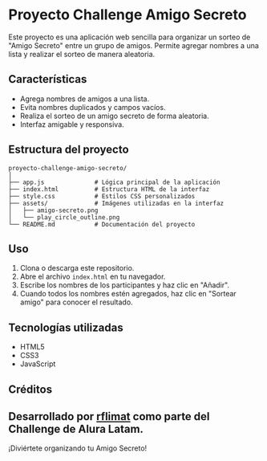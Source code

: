 # Proyecto Challenge Amigo Secreto

Este proyecto es una aplicación web sencilla para organizar un sorteo de "Amigo Secreto" entre un grupo de amigos. Permite agregar nombres a una lista y realizar el sorteo de manera aleatoria.

## Características

- Agrega nombres de amigos a una lista.
- Evita nombres duplicados y campos vacíos.
- Realiza el sorteo de un amigo secreto de forma aleatoria.
- Interfaz amigable y responsiva.

## Estructura del proyecto

```
proyecto-challenge-amigo-secreto/
│
├── app.js              # Lógica principal de la aplicación
├── index.html          # Estructura HTML de la interfaz
├── style.css           # Estilos CSS personalizados
├── assets/             # Imágenes utilizadas en la interfaz
│   ├── amigo-secreto.png
│   └── play_circle_outline.png
└── README.md           # Documentación del proyecto
```

## Uso

1. Clona o descarga este repositorio.
2. Abre el archivo `index.html` en tu navegador.
3. Escribe los nombres de los participantes y haz clic en "Añadir".
4. Cuando todos los nombres estén agregados, haz clic en "Sortear amigo" para conocer el resultado.

## Tecnologías utilizadas

- HTML5
- CSS3
- JavaScript

## Créditos

Desarrollado por [rflimat](https://github.com/rflimat) como parte del Challenge de Alura Latam.  
---

¡Diviértete organizando tu Amigo Secreto!